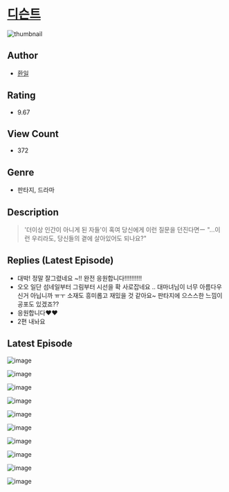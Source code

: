 # [디슨트](https://comic.naver.com/bestChallenge/list?titleId=810059)
![thumbnail](https://image-comic.pstatic.net/user_contents_data/challenge_comic/2023/05/23/365072/upload_3616726273610757985_480x623.jpeg)

## Author
- [환일](https://comic.naver.com/artistTitle?id=365072)

## Rating
- 9.67

## View Count
- 372

## Genre
- 판타지, 드라마

## Description
> '더이상 인간이 아니게 된 자들'이 혹여 당신에게 이런 질문을 던진다면ー "...이런 우리라도, 당신들의 곁에 살아있어도 되나요?"

## Replies (Latest Episode)
- 대박! 정말 잘그렸네요 ~!! 완전 응원합니다!!!!!!!!!!
- 오오 일단 섬네일부터 그림부터 시선을 확 사로잡네요 .. 대마녀님이 너무 아름다우신거 아닙니까 ㅠㅜ 소재도 흥미롭고 재밌을 것 같아요~ 판타지에 으스스한 느낌이 공포도 있겠죠??
- 응원합니다❤️❤️
- 2편 내놔요

## Latest Episode
![image](https://image-comic.pstatic.net/user_contents_data/challenge_comic/2023/05/23/365072/upload_7291668886745266530.jpeg)

![image](https://image-comic.pstatic.net/user_contents_data/challenge_comic/2023/05/23/365072/upload_7365132756204937829.jpeg)

![image](https://image-comic.pstatic.net/user_contents_data/challenge_comic/2023/05/23/365072/upload_7147888134806911289.jpeg)

![image](https://image-comic.pstatic.net/user_contents_data/challenge_comic/2023/05/23/365072/upload_3904956474474248038.jpeg)

![image](https://image-comic.pstatic.net/user_contents_data/challenge_comic/2023/05/23/365072/upload_3558234471296874553.jpeg)

![image](https://image-comic.pstatic.net/user_contents_data/challenge_comic/2023/05/23/365072/upload_7017788236780024627.jpeg)

![image](https://image-comic.pstatic.net/user_contents_data/challenge_comic/2023/05/23/365072/upload_3977630867990471267.jpeg)

![image](https://image-comic.pstatic.net/user_contents_data/challenge_comic/2023/05/23/365072/upload_3832953855997915493.jpeg)

![image](https://image-comic.pstatic.net/user_contents_data/challenge_comic/2023/05/23/365072/upload_3906368242300642102.jpeg)

![image](https://image-comic.pstatic.net/user_contents_data/challenge_comic/2023/05/23/365072/upload_4049408306395308342.jpeg)
